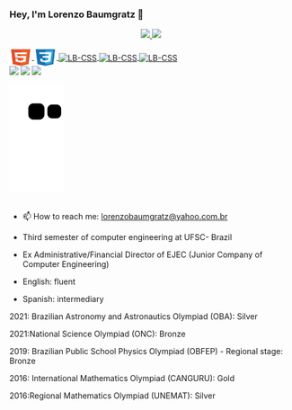 ### Hey, I'm Lorenzo Baumgratz 👋

<div align="center">
  <a href="https://github.com/LorenzoBaumgratz">
  <img height="155em" src="https://github-readme-stats.vercel.app/api?username=LorenzoBaumgratz&show_icons=true&theme=dracula&include_all_commits=true&count_private=true"/>
  <img height="155em" src="https://github-readme-stats.vercel.app/api/top-langs/?username=LorenzoBaumgratz&layout=compact&langs_count=7&theme=dracula"/>
</div>
<div style="display: inline_block"><br>
  <img align="center" alt="LB-HTML" height="30" width="40" src="https://raw.githubusercontent.com/devicons/devicon/master/icons/html5/html5-original.svg">
  <img align="center" alt="LB-CSS" height="30" width="40"  src="https://raw.githubusercontent.com/devicons/devicon/master/icons/css3/css3-original.svg">
  <img align="center" alt="LB-CSS" height="30" width="40"  src="https://cdn.jsdelivr.net/gh/devicons/devicon/icons/c/c-original.svg" />
  <img align="center" alt="LB-CSS" height="30" width="40"  src="https://cdn.jsdelivr.net/gh/devicons/devicon/icons/cplusplus/cplusplus-original.svg" />
  <img align="center" alt="LB-CSS" height="30" width="40"  src="https://cdn.jsdelivr.net/gh/devicons/devicon/icons/javascript/javascript-original.svg" />
</div>
<div> 
  <a href="https://www.instagram.com/lorenzo_baumgratz/" target="_blank"><img src="https://img.shields.io/badge/-Instagram-%23E4405F?style=for-the-badge&logo=instagram&logoColor=white" target="_blank"></a>
  <a href = "mailto:lorenzobaumgratz3@gmail.com"><img src="https://img.shields.io/badge/-Gmail-%23333?style=for-the-badge&logo=gmail&logoColor=white" target="_blank"></a>
  <a href="https://www.linkedin.com/in/lorenzo-baumgratz-660849238/" target="_blank"><img src="https://img.shields.io/badge/-LinkedIn-%230077B5?style=for-the-badge&logo=linkedin&logoColor=white" target="_blank"></a> 
 
  ![Snake animation](https://github.com/LorenzoBaumgratz/LorenzoBaumgratz/blob/output/github-contribution-grid-snake.svg)
 
</div>
  
  
##
- 📫 How to reach me: lorenzobaumgratz@yahoo.com.br

- Third semester of computer engineering at UFSC- Brazil
- Ex Administrative/Financial Director of EJEC (Junior Company of Computer Engineering)
- English: fluent
- Spanish: intermediary

2021: 
Brazilian Astronomy and Astronautics Olympiad (OBA): Silver

2021:National Science Olympiad (ONC): Bronze

2019:
Brazilian Public School Physics Olympiad (OBFEP) - Regional stage: Bronze

2016:
International Mathematics Olympiad (CANGURU): Gold
  
2016:Regional Mathematics Olympiad (UNEMAT): Silver
  




